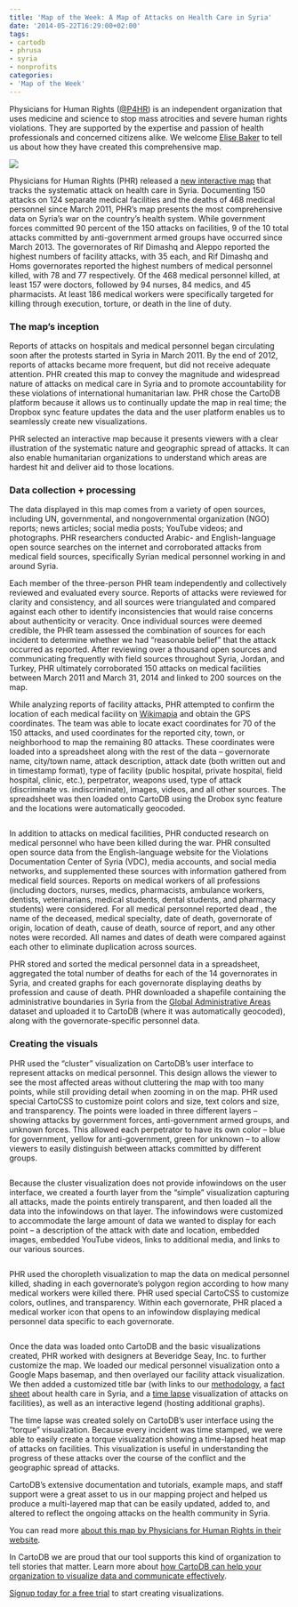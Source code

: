 ```yaml
---
title: 'Map of the Week: A Map of Attacks on Health Care in Syria'
date: '2014-05-22T16:29:00+02:00'
tags:
- cartodb
- phrusa
- syria
- nonprofits
categories:
- 'Map of the Week'
---
```


Physicians for Human Rights (<a href="http://www.twitter.com/P4HR">@P4HR</a>) is an independent organization that uses medicine and science to stop mass atrocities and severe human rights violations. They are supported by the expertise and passion of health professionals and concerned citizens alike. We welcome <a href="http://www.twitter.com/elise__baker">Elise Baker</a> to tell us about how they have created this comprehensive map.

<a href="http://physiciansforhumanrights.org/syria-map"><img src="http://i.imgur.com/wEmrbGR.png"/></a>

Physicians for Human Rights (PHR) released a <a href="http://physiciansforhumanrights.org/syria-map">new interactive map</a> that tracks the systematic attack on health care in Syria. Documenting 150 attacks on 124 separate medical facilities and the deaths of 468 medical personnel since March 2011, PHR’s map presents the most comprehensive data on Syria’s war on the country’s health system. While government forces committed 90 percent of the 150 attacks on facilities, 9 of the 10 total attacks committed by anti-government armed groups have occurred since March 2013. The governorates of Rif Dimashq and Aleppo reported the highest numbers of facility attacks, with 35 each, and Rif Dimashq and Homs governorates reported the highest numbers of medical personnel killed, with 78 and 77 respectively.  Of the 468 medical personnel killed, at least 157 were doctors, followed by 94 nurses, 84 medics, and 45 pharmacists. At least 186 medical workers were specifically targeted for killing through execution, torture, or death in the line of duty.

### The map’s inception

Reports of attacks on hospitals and medical personnel began circulating soon after the protests started in Syria in March 2011. By the end of 2012, reports of attacks became more frequent, but did not receive adequate attention. PHR created this map to convey the magnitude and widespread nature of attacks on medical care in Syria and to promote accountability for these violations of international humanitarian law. PHR chose the CartoDB platform because it allows us to continually update the map in real time; the Dropbox sync feature updates the data and the user platform enables us to seamlessly create new visualizations.

PHR selected an interactive map because it presents viewers with a clear illustration of the systematic nature and geographic spread of attacks. It can also enable humanitarian organizations to understand which areas are hardest hit and deliver aid to those locations.

### Data collection + processing

The data displayed in this map comes from a variety of open sources, including UN, governmental, and nongovernmental organization (NGO) reports; news articles; social media posts; YouTube videos; and photographs. PHR researchers conducted Arabic- and English-language open source searches on the internet and corroborated attacks from medical field sources, specifically Syrian medical personnel working in and around Syria.

Each member of the three-person PHR team independently and collectively reviewed and evaluated every source. Reports of attacks were reviewed for clarity and consistency, and all sources were triangulated and compared against each other to identify inconsistencies that would raise concerns about authenticity or veracity. Once individual sources were deemed credible, the PHR team assessed the combination of sources for each incident to determine whether we had “reasonable belief” that the attack occurred as reported. After reviewing over a thousand open sources and communicating frequently with field sources throughout Syria, Jordan, and Turkey, PHR ultimately corroborated 150 attacks on medical facilities between March 2011 and March 31, 2014 and linked to 200 sources on the map.

While analyzing reports of facility attacks, PHR attempted to confirm the location of each medical facility on <a href="http://wikimapia.org/">Wikimapia</a> and obtain the GPS coordinates. The team was able to locate exact coordinates for 70 of the 150 attacks, and used coordinates for the reported city, town, or neighborhood to map the remaining 80 attacks. These coordinates were loaded into a spreadsheet along with the rest of the data – governorate name, city/town name, attack description, attack date (both written out and in timestamp format), type of facility (public hospital, private hospital, field hospital, clinic, etc.), perpetrator, weapons used, type of attack (discriminate vs. indiscriminate), images, videos, and all other sources. The spreadsheet was then loaded onto CartoDB using the Drobox sync feature and the locations were automatically geocoded.

<img src="http://i.imgur.com/vw4dVA1.jpg" alt=""/>

In addition to attacks on medical facilities, PHR conducted research on medical personnel who have been killed during the war. PHR consulted open source data from the English-language website for the Violations Documentation Center of Syria (VDC), media accounts, and social media networks, and supplemented these sources with information gathered from medical field sources. Reports on medical workers of all professions (including doctors, nurses, medics, pharmacists, ambulance workers, dentists, veterinarians, medical students, dental students, and pharmacy students) were considered. For all medical personnel reported dead , the name of the deceased, medical specialty, date of death, governorate of origin, location of death, cause of death, source of report, and any other notes were recorded. All names and dates of death were compared against each other to eliminate duplication across sources.

PHR stored and sorted the medical personnel data in a spreadsheet, aggregated the total number of deaths for each of the 14 governorates in Syria, and created graphs for each governorate displaying deaths by profession and cause of death. PHR downloaded a shapefile containing the administrative boundaries in Syria from the <a href="http://www.gadm.org/countryhttp:/www.gadm.org/country">Global Administrative Areas</a> dataset and uploaded it to CartoDB (where it was automatically geocoded), along with the governorate-specific personnel data.

### Creating the visuals

PHR used the “cluster” visualization on CartoDB’s user interface to represent attacks on medical personnel. This design allows the viewer to see the most affected areas without cluttering the map with too many points, while still providing detail when zooming in on the map. PHR used special CartoCSS to customize point colors and size, text colors and size, and transparency. The points were loaded in three different layers – showing attacks by government forces, anti-government armed groups, and unknown forces. This allowed each perpetrator to have its own color – blue for government, yellow for anti-government, green for unknown – to allow viewers to easily distinguish between attacks committed by different groups.

<img src="http://i.imgur.com/ASVEre0.png" alt=""/>

Because the cluster visualization does not provide infowindows on the user interface, we created a fourth layer from the “simple” visualization capturing all attacks, made the points entirely transparent, and then loaded all the data into the infowindows on that layer. The infowindows were customized to accommodate the large amount of data we wanted to display for each point – a description of the attack with date and location, embedded images, embedded YouTube videos, links to additional media, and links to our various sources.

<img src="http://i.imgur.com/GYSxWMD.png" alt=""/>

PHR used the choropleth visualization to map the data on medical personnel killed, shading in each governorate’s polygon region according to how many medical workers were killed there. PHR used special CartoCSS to customize colors, outlines, and transparency. Within each governorate, PHR placed a medical worker icon that opens to an infowindow displaying medical personnel data specific to each governorate.

<img src="http://i.imgur.com/sKLaKf8.png" alt=""/>

Once the data was loaded onto CartoDB and the basic visualizations created, PHR worked with designers at Beveridge Seay, Inc. to further customize the map. We loaded our medical personnel visualization onto a Google Maps basemap, and then overlayed our facility attack visualization. We then added a customized title bar (with links to our <a href="https://s3.amazonaws.com/PHR_syria_map/methodology-findings.pdf">methodology</a>, a <a href="http://physiciansforhumanrights.org/library/other/syrias-medical-community-under-assault.html">fact sheet</a> about health care in Syria, and a <a href="http://phrusa.cartodb.com/viz/d60182c6-af8b-11e3-a346-0e73339ffa50/embed_map?title=true&amp;description=true&amp;search=false&amp;shareable=true&amp;cartodb_logo=true&amp;layer_selector=false&amp;legends=false&amp;scrollwheel=true&amp;fullscreen=true&amp;sublayer_options=1%7C1&amp;sql=SELECT%20*%20FROM%20city_locations%20WHERE%20city_name%20IN%20(%27Aleppo%27%2C%27Damascus%27%2C%27Daraa%27%2C%27Deir%20ez%20Zor%27%2C%27Hama%27%2C%27Homs%27%2C%27Idlib%27%2C%27Latakia%27%2C%27Raqqa%27)&amp;sw_lat=32.9798681550055&amp;sw_lon=31.887130737304688&amp;ne_lat=36.91366629380525&amp;ne_lon=42.51091003417969">time lapse</a> visualization of attacks on facilities), as well as an interactive legend (hosting additional graphs).

The time lapse was created solely on CartoDB’s user interface using the “torque” visualization. Because every incident was time stamped, we were able to easily create a torque visualization showing a time-lapsed heat map of attacks on facilities. This visualization is useful in understanding the progress of these attacks over the course of the conflict and the geographic spread of attacks.

CartoDB’s extensive documentation and tutorials, example maps, and staff support were a great asset to us in our mapping project and helped us produce a multi-layered map that can be easily updated, added to, and altered to reflect the ongoing attacks on the health community in Syria.

You can read more <a href="http://physiciansforhumanrights.org/press/press-releases/new-map-shows-government-forces-deliberately-attacking-syrias-medical-system.html">about this map by Physicians for Human Rights in their website</a>.

In CartoDB we are proud that our tool supports this kind of organization to tell stories that matter. Learn more about <a href="http://cartodb.com/industries/non-profits/">how CartoDB can help your organization to visualize data and communicate effectively</a>.

<a href="http://www.cartodb.com/pricing">Signup today for a free trial</a> to start creating visualizations.
